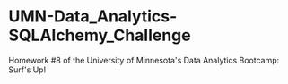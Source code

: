 # UMN-Data_Analytics-SQLAlchemy_Challenge
Homework #8 of the University of Minnesota's Data Analytics Bootcamp: Surf's Up!
